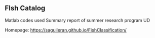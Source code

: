 ## FIsh Catalog ##
Matlab codes used
Summary report of summer research program UD


Homepage: https://saguileran.github.io/FishClassification/
